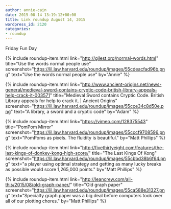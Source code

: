 ```yaml
---
author: annie-cain
date: 2015-08-14 13:19:12+00:00
title: Link roundup August 14, 2015
wordpress_id: 2120
categories:
- roundup
---
```


Friday Fun Day

{% include roundup-item.html
  link="http://gilest.org/normal-words.html"
  title="Use the words normal people use"
  screenshot="https://lil.law.harvard.edu/roundup/images/55cdeacfad96b.png"
  text="Use the words normal people use"
  by="Annie"
%}

{% include roundup-item.html
  link="http://www.ancient-origins.net/news-general/medieval-sword-contains-cryptic-code-british-library-appeals-help-crack-it-003571"
  title="Medieval Sword contains Cryptic Code. British Library appeals for help to crack it. | Ancient Origins"
  screenshot="https://lil.law.harvard.edu/roundup/images/55cce34c8d50e.png"
  text="A library, a sword and a cryptic code"
  by="Adam"
%}

{% include roundup-item.html
  link="https://vimeo.com/128375543"
  title="PomPom Mirror"
  screenshot="https://lil.law.harvard.edu/roundup/images/55cccf9708596.png"
  text="PomPoms as pixels. The fluidity is beautiful."
  by="Matt Phillips"
%}

{% include roundup-item.html
  link="http://fivethirtyeight.com/features/the-last-kings-of-donkey-kong-high-score/"
  title="The Last Kings Of Kong"
  screenshot="https://lil.law.harvard.edu/roundup/images/55cbbd38b6f64.png"
  text="a player using optimal strategy and getting as many lucky breaks as possible would score 1,265,000 points."
  by="Matt Phillips"
%}

{% include roundup-item.html
  link="http://leancrew.com/all-this/2015/08/old-graph-paper/"
  title="Old graph paper"
  screenshot="https://lil.law.harvard.edu/roundup/images/55ca588e31327.png"
  text="Specialty graph paper was a big deal before computers took over all of our plotting chores."
  by="Matt Phillips"
%}
